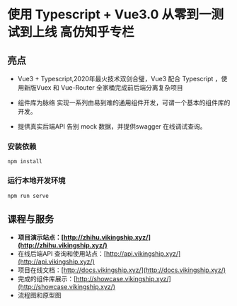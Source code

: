 # 使用 Typescript + Vue3.0 从零到一测试到上线 高仿知乎专栏

## 亮点

* Vue3 + Typescript,2020年最火技术双剑合璧，Vue3 配合 Typescript ，使用新版Vuex 和 Vue-Router 全家桶完成前后端分离复杂项目

* 组件库为脉络 实现一系列由易到难的通用组件开发，可谓一个基本的组件库的开发。

* 提供真实后端API 告别 mock 数据，并提供swagger 在线调试查询。

### 安装依赖
```
npm install
```

### 运行本地开发环境
```
npm run serve
```

## 课程与服务

* **项目演示站点：[http://zhihu.vikingship.xyz/](http://zhihu.vikingship.xyz/)**
* 在线后端API 查询和使用站点：[http://api.vikingship.xyz/](http://api.vikingship.xyz/)
* 项目在线文档：[http://docs.vikingship.xyz/](http://docs.vikingship.xyz/)
* 完成的组件库展示：[http://showcase.vikingship.xyz/](http://showcase.vikingship.xyz/)
* 流程图和原型图



